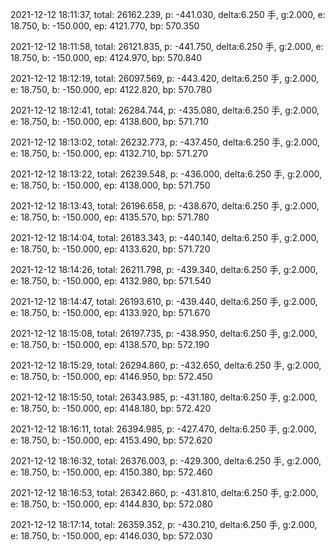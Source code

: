 2021-12-12 18:11:37, total: 26162.239, p: -441.030, delta:6.250 手, g:2.000, e: 18.750, b: -150.000, ep: 4121.770, bp: 570.350

2021-12-12 18:11:58, total: 26121.835, p: -441.750, delta:6.250 手, g:2.000, e: 18.750, b: -150.000, ep: 4124.970, bp: 570.840

2021-12-12 18:12:19, total: 26097.569, p: -443.420, delta:6.250 手, g:2.000, e: 18.750, b: -150.000, ep: 4122.820, bp: 570.780

2021-12-12 18:12:41, total: 26284.744, p: -435.080, delta:6.250 手, g:2.000, e: 18.750, b: -150.000, ep: 4138.600, bp: 571.710

2021-12-12 18:13:02, total: 26232.773, p: -437.450, delta:6.250 手, g:2.000, e: 18.750, b: -150.000, ep: 4132.710, bp: 571.270

2021-12-12 18:13:22, total: 26239.548, p: -436.000, delta:6.250 手, g:2.000, e: 18.750, b: -150.000, ep: 4138.000, bp: 571.750

2021-12-12 18:13:43, total: 26196.658, p: -438.670, delta:6.250 手, g:2.000, e: 18.750, b: -150.000, ep: 4135.570, bp: 571.780

2021-12-12 18:14:04, total: 26183.343, p: -440.140, delta:6.250 手, g:2.000, e: 18.750, b: -150.000, ep: 4133.620, bp: 571.720

2021-12-12 18:14:26, total: 26211.798, p: -439.340, delta:6.250 手, g:2.000, e: 18.750, b: -150.000, ep: 4132.980, bp: 571.540

2021-12-12 18:14:47, total: 26193.610, p: -439.440, delta:6.250 手, g:2.000, e: 18.750, b: -150.000, ep: 4133.920, bp: 571.670

2021-12-12 18:15:08, total: 26197.735, p: -438.950, delta:6.250 手, g:2.000, e: 18.750, b: -150.000, ep: 4138.570, bp: 572.190

2021-12-12 18:15:29, total: 26294.860, p: -432.650, delta:6.250 手, g:2.000, e: 18.750, b: -150.000, ep: 4146.950, bp: 572.450

2021-12-12 18:15:50, total: 26343.985, p: -431.180, delta:6.250 手, g:2.000, e: 18.750, b: -150.000, ep: 4148.180, bp: 572.420

2021-12-12 18:16:11, total: 26394.985, p: -427.470, delta:6.250 手, g:2.000, e: 18.750, b: -150.000, ep: 4153.490, bp: 572.620

2021-12-12 18:16:32, total: 26376.003, p: -429.300, delta:6.250 手, g:2.000, e: 18.750, b: -150.000, ep: 4150.380, bp: 572.460

2021-12-12 18:16:53, total: 26342.860, p: -431.810, delta:6.250 手, g:2.000, e: 18.750, b: -150.000, ep: 4144.830, bp: 572.080

2021-12-12 18:17:14, total: 26359.352, p: -430.210, delta:6.250 手, g:2.000, e: 18.750, b: -150.000, ep: 4146.030, bp: 572.030